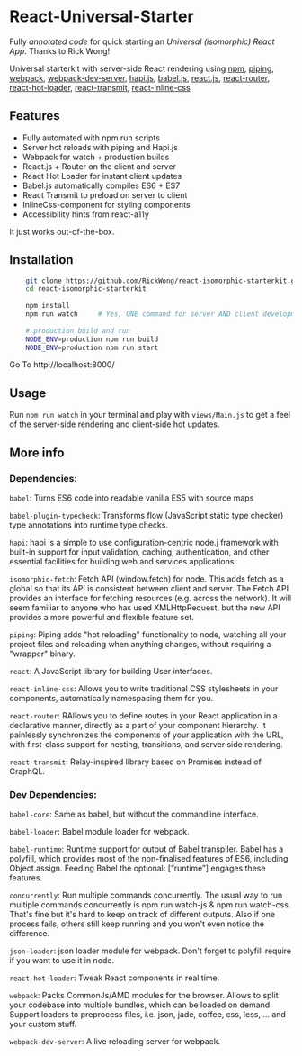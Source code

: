 # React-Universal-Starter
Fully *annotated code* for quick starting an *Universal (isomorphic) React App*.
Thanks to Rick Wong!

Universal starterkit with server-side React rendering using 
[npm](https://www.npmjs.com/), 
[piping](https://github.com/mdlawson/piping), 
[webpack](https://webpack.github.io/), 
[webpack-dev-server](https://github.com/webpack/webpack-dev-server),
[hapi.js](http://www.hapijs.com/), 
[babel.js](http://babeljs.io/), 
[react.js](https://facebook.github.io/react), 
[react-router](https://github.com/rackt/react-router), 
[react-hot-loader](https://gaearon.github.io/react-hot-loader), 
[react-transmit](https://github.com/RickWong/react-transmit),
[react-inline-css](https://github.com/RickWong/react-inline-css)

## Features

- Fully automated with npm run scripts
- Server hot reloads with piping and Hapi.js
- Webpack for watch + production builds
- React.js + Router on the client and server
- React Hot Loader for instant client updates
- Babel.js automatically compiles ES6 + ES7
- React Transmit to preload on server to client
- InlineCss-component for styling components
- Accessibility hints from react-a11y

It just works out-of-the-box.

## Installation

```bash
	git clone https://github.com/RickWong/react-isomorphic-starterkit.git
	cd react-isomorphic-starterkit
	
	npm install
	npm run watch     # Yes, ONE command for server AND client development!
	
	# production build and run
	NODE_ENV=production npm run build
	NODE_ENV=production npm run start  
```

Go To http://localhost:8000/

## Usage

Run `npm run watch` in your terminal and play with `views/Main.js` to get a feel of
the server-side rendering and client-side hot updates.

## More info
### Dependencies:
```babel```: Turns ES6 code into readable vanilla ES5 with source maps

```babel-plugin-typecheck```: Transforms flow (JavaScript static type checker) type annotations into runtime type checks.

```hapi```: hapi is a simple to use configuration-centric node.j framework with built-in support for input validation, caching, authentication, and other essential facilities for building web and services applications.

```isomorphic-fetch```: Fetch API (window.fetch) for node. This adds fetch as a global so that its API is consistent between client and server. The Fetch API provides an interface for fetching resources (e.g. across the network). It will seem familiar to anyone who has used XMLHttpRequest, but the new API provides a more powerful and flexible feature set.

```piping```: Piping adds "hot reloading" functionality to node, watching all your project files and reloading when anything changes, without requiring a "wrapper" binary.

```react```: A JavaScript library for building User interfaces.

```react-inline-css```: Allows you to write traditional CSS stylesheets in your components, automatically namespacing them for you.

```react-router```: RAllows you to define routes in your React application in a declarative manner, directly as a part of your component hierarchy. It painlessly synchronizes the components of your application with the URL, with first-class support for nesting, transitions, and server side rendering.

```react-transmit```: Relay-inspired library based on Promises instead of GraphQL.


### Dev Dependencies:
```babel-core```: Same as babel, but without the commandline interface.

```babel-loader```: Babel module loader for webpack.

```babel-runtime```: Runtime support for output of Babel transpiler. Babel has a polyfill, which provides most of the non-finalised features of ES6, including Object.assign. Feeding Babel the optional: [“runtime”] engages these features.

```concurrently```: Run multiple commands concurrently. The usual way to run multiple commands concurrently is npm run watch-js & npm run watch-css. That's fine but it's hard to keep on track of different outputs. Also if one process fails, others still keep running and you won't even notice the difference.

```json-loader```: json loader module for webpack. Don't forget to polyfill require if you want to use it in node.

```react-hot-loader```: Tweak React components in real time.
 
```webpack```: Packs CommonJs/AMD modules for the browser. Allows to split your codebase into multiple bundles, which can be loaded on demand. Support loaders to preprocess files, i.e. json, jade, coffee, css, less, ... and your custom stuff.

```webpack-dev-server```: A live reloading server for webpack.
